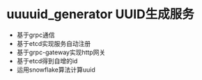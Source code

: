 # uuuuid_generator UUID生成服务
* 基于grpc通信
* 基于etcd实现服务自动注册
* 基于grpc-gateway实现http网关
* 基于etcd得到自增的id
* 运用snowflake算法计算uuid

